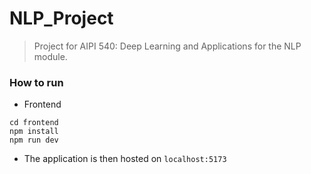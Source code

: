 # NLP_Project

> Project for AIPI 540: Deep Learning and Applications for the NLP module.


### How to run

- Frontend
```
cd frontend
npm install
npm run dev
```
- The application is then hosted on `localhost:5173`
